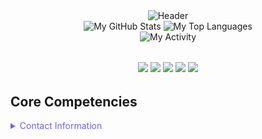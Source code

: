 <div align="center">
  <img src="https://readme-typing-svg.demolab.com?font=Fira+Code&size=32&duration=4000&pause=1000&color=6C63FF&center=true&vCenter=true&width=600&lines=Machine+Learning+Engineer;Data+Science+Specialist;AI+Solutions+Developer" alt="Header" />
</div>

<div align="center">
  <img src="https://github-readme-stats.vercel.app/api?username=My&show_icons=true&theme=default&hide_border=true" alt="My GitHub Stats"/>
  <img src="https://github-readme-stats.vercel.app/api/top-langs/?username=My&layout=compact&theme=default&hide_border=true" alt="My Top Languages"/>
</div>

<div align="center">
  <img src="https://github-readme-activity-graph.vercel.app/graph?username=My&theme=default&hide_border=true&area=true&color=6C63FF&line=6C63FF&point=000000" alt="My Activity" />
</div>


<div align="center" style="margin: 2rem 0;">
  <img src="https://img.shields.io/badge/Python-3776AB?style=flat&logo=python&logoColor=white" />
  <img src="https://img.shields.io/badge/TensorFlow-FF6F00?style=flat&logo=tensorflow&logoColor=white" />
  <img src="https://img.shields.io/badge/AWS-232F3E?style=flat&logo=amazon-aws&logoColor=white" />
  <img src="https://img.shields.io/badge/Docker-2496ED?style=flat&logo=docker&logoColor=white" />
  <img src="https://img.shields.io/badge/Kubernetes-326CE5?style=flat&logo=kubernetes&logoColor=white" />
</div>

## Core Competencies

<details>
  <summary style="color: #6C63FF; cursor: pointer;">Contact Information</summary>
  <div style="margin-top: 1rem;">

---

[![Email](https://img.shields.io/badge/Email-dhaneshbb5@gmail.com-blue?style=flat&logo=gmail)](mailto:dhaneshbb5@gmail.com)  
[![LinkedIn](https://img.shields.io/badge/LinkedIn-Profile-blue?style=flat&logo=linkedin)](https://linkedin.com/in/dhanesh-b-b-2a8971225)  

  </div>
</details>
